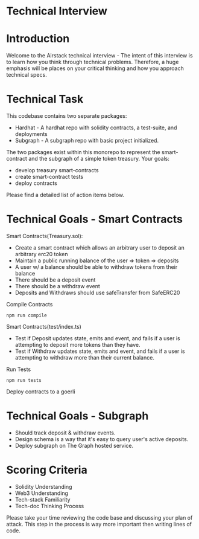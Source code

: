 # Technical Interview

# Introduction

Welcome to the Airstack technical interview - The intent of this interview is to learn how you think through technical problems. Therefore, a huge emphasis will be places on your critical thinking and how you approach technical specs.

# Technical Task

This codebase contains two separate packages:

- Hardhat - A hardhat repo with solidity contracts, a test-suite, and deployments
- Subgraph - A subgraph repo with basic project initialized.

The two packages exist within this monorepo to represent the smart-contract and the subgraph of a simple token treasury. Your goals:

- develop treasury smart-contracts
- create smart-contract tests
- deploy contracts

Please find a detailed list of action items below.

# Technical Goals - Smart Contracts

Smart Contracts(Treasury.sol):

- Create a smart contract which allows an arbitrary user to deposit an arbitrary erc20 token
- Maintain a public running balance of the user => token => deposits
- A user w/ a balance should be able to withdraw tokens from their balance
- There should be a deposit event
- There should be a withdraw event
- Deposits and Withdraws should use safeTransfer from SafeERC20

Compile Contracts

```shell
npm run compile
```

Smart Contracts(test/index.ts)

- Test if Deposit updates state, emits and event, and fails if a user is attempting to deposit more tokens than they have.
- Test if Withdraw updates state, emits and event, and fails if a user is attempting to withdraw more than their current balance.

Run Tests

```shell
npm run tests
```

Deploy contracts to a goerli

# Technical Goals - Subgraph

- Should track deposit & withdraw events.
- Design schema is a way that it's easy to query user's active deposits.
- Deploy subgraph on The Graph hosted service.

# Scoring Criteria

- Solidity Understanding
- Web3 Understanding
- Tech-stack Familiarity
- Tech-doc Thinking Process

Please take your time reviewing the code base and discussing your plan of attack. This step in the process is way more important then writing lines of code.
